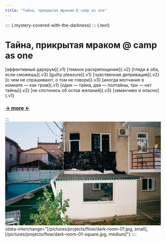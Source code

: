 ```yaml
---
title: "Тайнa, прикрытая мраком @ camp as one"
---
```


:::: {.mystery-covered-with-the-darkness}
::: {.text}
# Тайнa, прикрытая мраком @ camp as one
[аффективный даркрум]{.v1} [темное раскрепощение]{.v2} [гляди в оба, если сможешь]{.v3} [guilty pleasure]{.v1} [чувственная депривация]{.v2} [о чем не спрашивают, о том не говори]{.v3} [иногда молчание в комнате — как гром]{.v1} [один — тайна, два — полтайны, три — нет тайны]{.v2} [не споткнись об остов желаний]{.v3} [заманчиво и опасно]{.v1}

###  [-> more <-](/en/projects/mystery-covered-with-the-darkness.html)
:::
![dark room](/pictures/projects/flow/dark-room-01.jpg){data-interchange="[/pictures/projects/flow/dark-room-01.jpg, small], [/pictures/projects/flow/dark-room-01-square.jpg, medium]"}
::::
